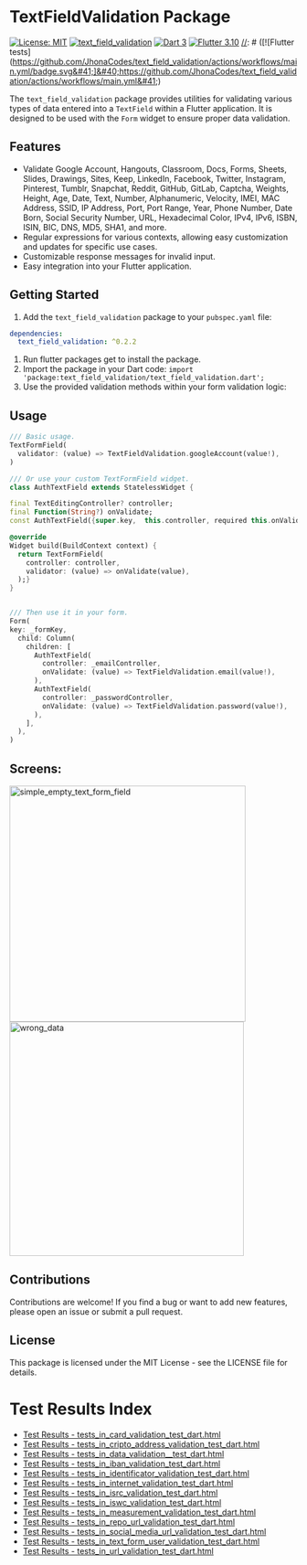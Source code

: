 # TextFieldValidation Package

[![License: MIT](https://img.shields.io/badge/License-MIT-yellow.svg)](https://opensource.org/licenses/MIT)
[![text_field_validation](https://img.shields.io/pub/v/text_field_validation.svg)](https://pub.dev/packages/text_field_validation)
[![Dart 3](https://img.shields.io/badge/Dart-3%2B-blue.svg)](https://dart.dev/)
[![Flutter 3.10](https://img.shields.io/badge/Flutter-3%2B-blue.svg)](https://flutter.dev/)
[//]: # ([![Flutter tests]&#40;https://github.com/JhonaCodes/text_field_validation/actions/workflows/main.yml/badge.svg&#41;]&#40;https://github.com/JhonaCodes/text_field_validation/actions/workflows/main.yml&#41;)

[//]: # ([![Dart tests]&#40;https://github.com/JhonaCodes/text_field_validation/actions/workflows/main.yml/badge.svg&#41;]&#40;https://github.com/JhonaCodes/text_field_validation/actions/workflows/main.yml&#41;)



The `text_field_validation` package provides utilities for validating various types of data entered into a `TextField` within a Flutter application. It is designed to be used with the `Form` widget to ensure proper data validation.

## Features

- Validate Google Account, Hangouts, Classroom, Docs, Forms, Sheets, Slides, Drawings, Sites, Keep, LinkedIn, Facebook, Twitter, Instagram, Pinterest, Tumblr, Snapchat, Reddit, GitHub, GitLab, Captcha, Weights, Height, Age, Date, Text, Number, Alphanumeric, Velocity, IMEI, MAC Address, SSID, IP Address, Port, Port Range, Year, Phone Number, Date Born, Social Security Number, URL, Hexadecimal Color, IPv4, IPv6, ISBN, ISIN, BIC, DNS, MD5, SHA1, and more.
- Regular expressions for various contexts, allowing easy customization and updates for specific use cases.
- Customizable response messages for invalid input.
- Easy integration into your Flutter application.

## Getting Started

1. Add the `text_field_validation` package to your `pubspec.yaml` file:

```yaml
dependencies: 
  text_field_validation: ^0.2.2
```

1. Run flutter packages get to install the package.
2. Import the package in your Dart code: ```import 'package:text_field_validation/text_field_validation.dart';```
3. Use the provided validation methods within your form validation logic:


## Usage
```dart
/// Basic usage.
TextFormField(
  validator: (value) => TextFieldValidation.googleAccount(value!),
)

```

```dart
/// Or use your custom TextFormField widget.
class AuthTextField extends StatelessWidget {

final TextEditingController? controller;
final Function(String?) onValidate;
const AuthTextField({super.key,  this.controller, required this.onValidate});

@override
Widget build(BuildContext context) {
  return TextFormField(
    controller: controller, 
    validator: (value) => onValidate(value),
  );}
}


/// Then use it in your form.
Form(
key: _formKey,
  child: Column(
    children: [
      AuthTextField(
        controller: _emailController,
        onValidate: (value) => TextFieldValidation.email(value!),
      ),
      AuthTextField(
        controller: _passwordController,
        onValidate: (value) => TextFieldValidation.password(value!),
      ),
    ],
  ),
)
```

## Screens:

<img width="413" alt="simple_empty_text_form_field" src="https://github.com/JhonaCodes/text_field_validation/assets/53523825/b0c8df3d-1d54-4ea9-afde-5ed331b30693">

<img width="410" alt="wrong_data" src="https://github.com/JhonaCodes/text_field_validation/assets/53523825/a3e335c7-915f-4e3f-9986-deab9523b90a">


## Contributions
Contributions are welcome! If you find a bug or want to add new features, please open an issue or submit a pull request.

## License
This package is licensed under the MIT License - see the LICENSE file for details.


# Test Results Index

- [Test Results - tests_in_card_validation_test_dart.html](Test%20Results%20-%20tests_in_card_validation_test_dart.html)
- [Test Results - tests_in_cripto_address_validation_test_dart.html](Test%20Results%20-%20tests_in_cripto_address_validation_test_dart.html)
- [Test Results - tests_in_data_validation__test_dart.html](Test%20Results%20-%20tests_in_data_validation__test_dart.html)
- [Test Results - tests_in_iban_validation_test_dart.html](Test%20Results%20-%20tests_in_iban_validation_test_dart.html)
- [Test Results - tests_in_identificator_validation_test_dart.html](Test%20Results%20-%20tests_in_identificator_validation_test_dart.html)
- [Test Results - tests_in_internet_validation_test_dart.html](Test%20Results%20-%20tests_in_internet_validation_test_dart.html)
- [Test Results - tests_in_isrc_validation_test_dart.html](Test%20Results%20-%20tests_in_isrc_validation_test_dart.html)
- [Test Results - tests_in_iswc_validation_test_dart.html](Test%20Results%20-%20tests_in_iswc_validation_test_dart.html)
- [Test Results - tests_in_measurement_validation_test_dart.html](Test%20Results%20-%20tests_in_measurement_validation_test_dart.html)
- [Test Results - tests_in_repo_url_validation_test_dart.html](Test%20Results%20-%20tests_in_repo_url_validation_test_dart.html)
- [Test Results - tests_in_social_media_url_validation_test_dart.html](Test%20Results%20-%20tests_in_social_media_url_validation_test_dart.html)
- [Test Results - tests_in_text_form_user_validation_test_dart.html](Test%20Results%20-%20tests_in_text_form_user_validation_test_dart.html)
- [Test Results - tests_in_url_validation_test_dart.html](Test%20Results%20-%20tests_in_url_validation_test_dart.html)


